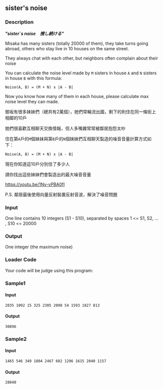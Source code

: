 sister\'s noise
---------------

### Description

<div>

***\"sister\`s noise　捜し続ける\"***

Misaka has many sisters (totally 20000 of them), they take turns going
abroad, others who stay live in 10 houses on the same street.

They always chat with each other, but neighbors often complain about
their noise

You can calculate the noise level made by `M` sisters in house `A` and
`N` sisters in house `B` with this formula:

`Noise(A, B) = (M + N) x |A - B|`

Now you know how many of them in each house, please calculate max noise
level they can made.

御坂有很多妹妹們（總共有2萬個），她們常輪流出國，剩下的則住在同一條街上相鄰的10戶

她們很喜歡互相聊天交換情報，但人多嘴雜常常被鄰居抱怨太吵

住在第`A`戶的`M`個妹妹與第`B`戶的`N`個妹妹們互相聊天製造的噪音音量計算方式如下：

`Noise(A, B) = (M + N) x |A - B|`

現在你知道這10戶分別住了多少人

請你找出這些妹妹們會製造出的最大噪音音量

<https://youtu.be/1Nv-vPBA0fI>

P.S. 鄰居最後使用向量反射裝置反射音波，解決了噪音問題

</div>

### Input

One line contains 10 integers (S1 - S10), separated by spaces 1 \<= S1,
S2, \... , S10 \<= 20000

### Output

One integer (the maximum noise)

### Loader Code

<div>

Your code will be judge using this program:

</div>

<div>

### Sample1

#### Input

    2035 1092 15 325 2305 2098 54 1593 1827 813

#### Output

    30896

</div>

<div>

### Sample2

#### Input

    1465 546 349 1804 2467 602 1296 1615 2040 1157

#### Output

    28040

</div>
